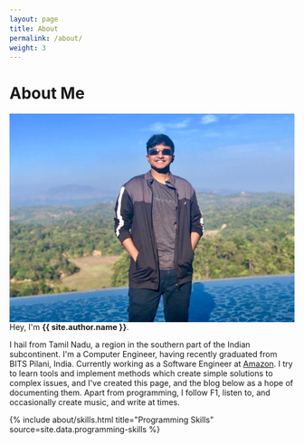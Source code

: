 ```yaml
---
layout: page
title: About
permalink: /about/
weight: 3
---
```


# **About Me**

<div id="container" class="my-2">
    <img src="../assets/img/aboutProfile.jpeg" alt="{{ site.title }}" align="left" class="circle-image wow animated slideInLeft" data-wow-delay=".25s">
</div>

Hey, I'm **{{ site.author.name }}**.<br>

I hail from Tamil Nadu, a region in the southern part of the Indian subcontinent. I'm a Computer Engineer, having 
recently graduated from BITS Pilani, India. Currently working as a Software Engineer at 
[Amazon](https://www.aboutamazon.com/). I try to learn tools and implement methods which create simple solutions to 
complex issues, and I've created this page, and the blog below as a hope of documenting them. Apart from programming, 
I follow F1, listen to, and occasionally create music, and write at times.

<div class="row">
{% include about/skills.html title="Programming Skills" source=site.data.programming-skills %}
</div>